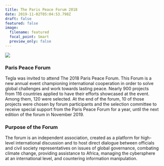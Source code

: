 ```yaml
---
title: The Paris Peace Forum 2018
date: 2019-11-02T05:04:53.798Z
draft: false
featured: false
image:
  filename: featured
  focal_point: Smart
  preview_only: false
---
```

![](https://web.archive.org/web/20200812031858im_/http://teglapeacefoundation.org/wp-content/uploads/2018/11/20181113_1909290-1024x576.jpg)

### Paris Peace Forum

Tegla was invited to attend The 2018 Paris Peace Forum. This Forum is a new annual event championing international cooperation in order to solve global challenges and work towards lasting peace. Nearly 900 projects from 116 countries applied to have their efforts showcased at the event. Among them, 120 were selected. At the end of the forum, 10 of those projects were chosen by forum participants and the selection committee to receive special support from the Paris Peace Forum for a year, until the next edition of the forum in November 2019.

### Purpose of the Forum 

The forum is an independent association, created as a platform for high-level international discussion and to host direct dialogue between officials and civil society representatives on issues of global governance, combating climate change, providing assistance to Africa, managing the cybersphere at an international level, and countering information manipulation.